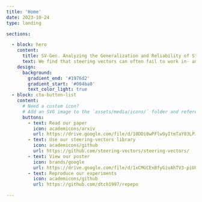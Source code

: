 ```yaml
---
title: 'Home'
date: 2023-10-24
type: landing

sections:

  - block: hero
    content:
      title: SV-Gen. Analyzing the Generalization and Reliability of Steering Vectors
      text: We find that steering vectors can often fail to work in- and out-of-distribution. We propose "steerability", a new metric for steering vectors, and extensively evaluate it across 40 datasets. We find that steerability is highly variable across different inputs. Depending on the concept, spurious biases can substantially contribute to how effective steering is for each input. Overall, our findings show that while steering can work well in the right circumstances, there remain mnany technical difficulties of applying steering vectors to guide models' behaviour at scale, and higher standards of evidence are required when applying steering vectors to models on novel tasks. 
    design:
      background:
        gradient_end: '#1976d2'
        gradient_start: '#004ba0'
        text_color_light: true
  - block: cta-button-list
    content:
      # Need a custom icon?
      # Add an SVG image to the `assets/media/icons/` folder and reference it in the `icon` field below
      buttons:
        - text: Read our paper
          icon: academicons/arxiv
          url: https://drive.google.com/file/d/10DDi0wPFlw9yItmTaY03LPJptuFyTG8P/view?usp=sharing
        - text: Use our steering-vectors library
          icon: academicons/github
          url: https://github.com/steering-vectors/steering-vectors/  
        - text: View our poster
          icon: brands/google
          url: https://drive.google.com/file/d/1xCMGCExBfyGivAhTV3-piU8CxVVPkC_5/view?usp=sharing 
        - text: Reproduce our experiments
          icon: academicons/github
          url: https://github.com/dtch1997/repepo

---
```

